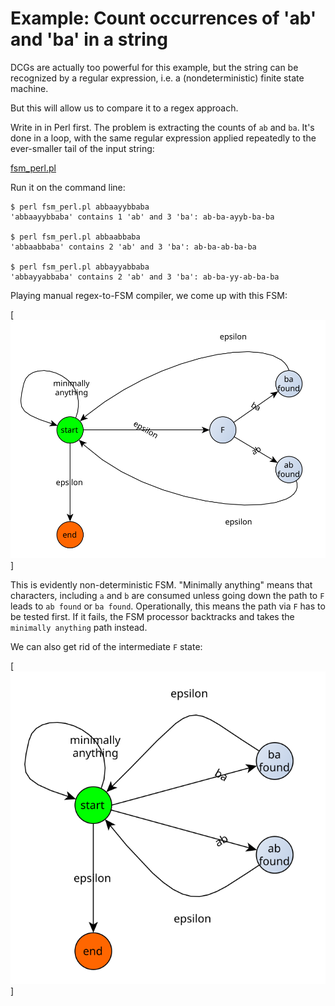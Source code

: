 # Example: Count occurrences of 'ab' and 'ba' in a string

DCGs are actually too powerful for this example, but the string
can be recognized by a regular expression, i.e. a (nondeterministic)
finite state machine.

But this will allow us to compare it to a regex approach.

Write in in Perl first. The problem is extracting the counts of
`ab` and `ba`. It's done in a loop, with the same regular 
expression applied repeatedly to the ever-smaller tail of the
input string:

[fsm_perl.pl](fsm_perl.pl)

Run it on the command line:

```
$ perl fsm_perl.pl abbaayybbaba
'abbaayybbaba' contains 1 'ab' and 3 'ba': ab-ba-ayyb-ba-ba

$ perl fsm_perl.pl abbaabbaba
'abbaabbaba' contains 2 'ab' and 3 'ba': ab-ba-ab-ba-ba

$ perl fsm_perl.pl abbayyabbaba
'abbayyabbaba' contains 2 'ab' and 3 'ba': ab-ba-yy-ab-ba-ba
```

Playing manual regex-to-FSM compiler, we come up with this FSM:

[![regex_fsm_1](regex_fsm_1.svg)]

This is evidently non-deterministic FSM. "Minimally anything"
means that characters, including `a` and `b` are consumed
unless going down the path to `F` leads to `ab found` or
`ba found`. Operationally, this means the path via `F` has
to be tested first. If it fails, the FSM processor backtracks 
and takes the `minimally anything` path instead.

We can also get rid of the intermediate `F` state:

[![regex_fsm_1](regex_fsm_2.svg)]





